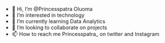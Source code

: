 - 👋 Hi, I’m @Princesspatra Oluoma
- 👀 I’m interested in technology 
- 🌱 I’m currently learning Data Analytics 
- 💞️ I’m looking to collaborate on projects
- 📫 How to reach me Princesspatra_ on twitter and Instagram
<!---
Princesspatra/Princesspatra is a ✨ special ✨ repository because its `README.md` (this file) appears on your GitHub profile.
You can click the Preview link to take a look at your changes.
--->
